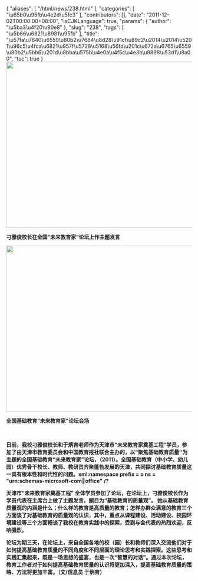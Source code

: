 {
    "aliases": [
        "/html/news/238.html"
    ],
    "categories": [
        "\u65b0\u95fb\u4e2d\u5fc3"
    ],
    "contributors": [],
    "date": "2011-12-02T00:00:00+08:00",
    "isCJKLanguage": true,
    "params": {
        "author": "\u5ba3\u4f20\u90e8"
    },
    "slug": "238",
    "tags": [
        "\u5b66\u6821\u8981\u95fb"
    ],
    "title": "\u57fa\u7840\u6559\u80b2\u7684\u8d28\u91cf\u89c2\u2014\u2014\u5201\u96c5\u4fca\u6821\u957f\u5728\u5168\u56fd\u201c\u672a\u6765\u6559\u80b2\u5bb6\u201d\u8bba\u575b\u4e0a\u4f5c\u4e3b\u9898\u53d1\u8a00",
    "toc": true
}
**<img
    src="https://cdn.tfls.online/mirror/full/30c36e26b022b00ca6f27d2ff4b80f2470025cdd.jpg"
    style="display:block;margin-left:auto;margin-right:auto;"
    decoding="async"
    fetchpriority="auto"
    loading="lazy"
    height="450"
    width="600"
/>**

**刁雅俊校长在全国“未来教育家”论坛上作主题发言**

**<img
    src="https://cdn.tfls.online/mirror/full/cd9efd6414eaea3adb3f10803e9252834acf826d.jpg"
    style="display:block;margin-left:auto;margin-right:auto;"
    decoding="async"
    fetchpriority="auto"
    loading="lazy"
    height="450"
    width="600"
/>**

**全国基础教育“未来教育家”论坛会场**

 

**日前，我校刁雅俊校长和于炳育老师作为天津市“未来教育家奠基工程”学员，参加了由天津市教育委员会和中国教育报社联合主办的，以“聚焦基础教育质量’’为主题的全国基础教育“未来教育家”论坛，（2011）。全国基础教育（中小学、幼儿园）优秀骨干校长、教师、教研员齐聚蓬勃发展的天津，共同探讨基础教育质量这一具有根本性和时代性的问题。xml:namespace prefix = o ns = "urn:schemas-microsoft-com:office:office" /?**

**天津市“未来教育家奠基工程” 全体学员参加了论坛，在论坛上，刁雅俊校长作为学员代表在主席台上做了主题发言，题目为“基础教育的质量观”。 她从基础教育质量观的内涵是什么；什么样的教育是高质量的教育；怎样办群众满意的教育三个方面谈了对基础教育的质量观的认识，其中，重点从课程建设、活动建设、校园环境建设等三个方面畅谈了我校在教育实践中的探索，受到与会代表的热烈欢迎，反响强烈。**

**论坛为期三天，在论坛上，来自全国各地的校（园）长和教师们深入交流他们对于如何提高基础教育质量的不同角度和不同层面的理论思考和实践探索。这些思考和实践汇集起来，既是一场思想的盛宴，也是一次“智慧的对话”。通过本次论坛，教育工作者对于如何提高基础教育质量的认识将更加深入，提高基础教育质量的策略、方法将更加丰富。（文/信息员 于炳育）**


